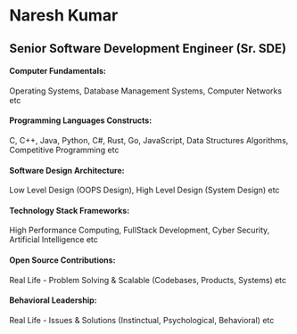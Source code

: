 <h1>Naresh Kumar</h1>
<h2>Senior Software Development Engineer (Sr. SDE)</h2>

<h4>Computer Fundamentals:</h4><p>Operating Systems, Database Management Systems, Computer Networks etc</p>
<h4>Programming Languages Constructs:</h4><p>C, C++, Java, Python, C#, Rust, Go, JavaScript, Data Structures Algorithms, Competitive Programming etc</p>
<h4>Software Design Architecture:</h4><p>Low Level Design (OOPS Design), High Level Design (System Design) etc</p>
<h4>Technology Stack Frameworks:</h4><p>High Performance Computing, FullStack Development, Cyber Security, Artificial Intelligence etc</p>
<h4>Open Source Contributions:</h4><p>Real Life - Problem Solving & Scalable (Codebases, Products, Systems) etc</p>
<h4>Behavioral Leadership:</h4><p>Real Life - Issues & Solutions (Instinctual, Psychological, Behavioral) etc</p>


